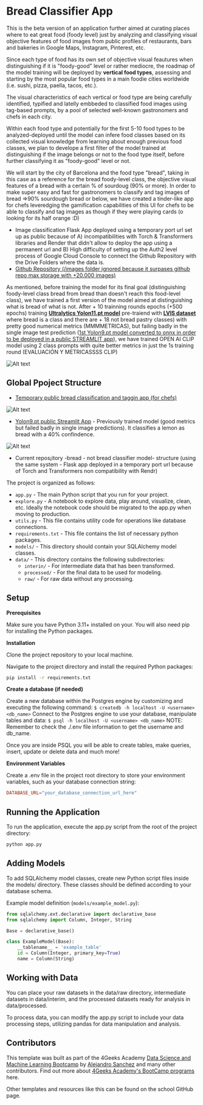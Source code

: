 # Bread Classifier App 

This is the beta version of an application further aimed at curating places where to eat great food (foody level) just by analyzing and classifying visual objective features of food images from public profiles of restaurants, bars and bakeries in Google Maps, Instagram, Pinterest, etc. 

Since each type of food has its own set of objective visual feautures when distinguishing if it is "foody-good" level or rather mediocre, the roadmap of the model training will be deployed by **vertical food types**, assessing and starting by the most popular food types in a main foodie cities worldwide (i.e. sushi, pizza, paella, tacos, etc.). 

The visual characteristics of each vertical or food type are being carefully identified, typified and latelly embbeded to classified food images using tag-based prompts, by a pool of selected well-known gastronomers and chefs in each city.

Within each food type and potentially for the first 5-10 food types to be analyzed-deployed until the model can infere food classes based on its collected visual knowledge from learning about enough previous food classes, we plan to develope a first filter of the model trained at distinguishing if the image belongs or not to the food type itself, before further classifying it as "foody-good" level or not.

We will start by the city of Barcelona and the food type "bread", taking in this case as a reference for the bread foody-level class, the objective visual features of a bread with a certain % of sourdoug (90% or more). In order to make super easy and fast for gastronomers to classify and tag images of bread =>90% sourdough bread or below, we have created a tinder-like app for chefs leveredging the gamification capabilities of this UI for chefs to be able to classify and tag images as though if they were playing cards (o looking for its half orange :D)

* Image classification Flask App deployed using a temporary port url set up as public because of A) incompatibilities with Torch & Transformers libraries and Render that didn't allow to deploy the app using a permanent url and B) High difficulty of setting up the Auth2 level process of Google Cloud Console to connect the Github Repository with the Drive Folders where the data is.
* [Github Repository (/images folder ignored because it surpases github repo max storage with +20.000 images)](https://github.com/dianamonroe/pretrainfoodclassificationwidget)

As mentioned, before training the model for its final goal (distinguishing foody-level class bread from bread than doesn't reach this food-level class), we have trained a first version of the model aimed at distinguishing what is bread of what is not. After + 10 trainning rounds epochs (+500 epochs) training **[Ultralytics Yolon11.pt model](https://docs.ultralytics.com/models/yolo11/#key-features)** pre-traiend with **[LVIS dataset](https://docs.ultralytics.com/datasets/detect/lvis/)** where bread is a class and there are + 18 not bread pastry classes) with pretty good numerical metrics (MMMMETRICAS), but failing badly in the single image test prediction ([1st Yolon9.pt model converted to onnx in order to be deployed in a public STREAMLIT app](https://gourmetfoodclassifierv12.streamlit.app/)), we have trained OPEN AI CLIP model using 2 class prompts with quite better metrics in just the 1s training round (EVALUACIÓN Y METRICASSSS CLIP)

![Alt text](src/static/gourmetfoodclassifierv12.png)

## Global Ppoject Structure

* [Temporary public bread classification and taggin app (for chefs)](https://5000-dianamonroe-pretrainfoo-2w8tlujr98p.ws-eu117.gitpod.io/)

![Alt text](src/static/OPENAICLIPdeploymentmodelapp.png)

* [Yolon9.pt public Streamlit App](https://gourmetfoodclassifierv12.streamlit.app/) - Previously trained model (good metrics but failed badly in single image predictions). It classifies a lemon as bread with a 40% confindence.

![Alt text](static/YoloBadPredictionTest.png)


* Current repos¡itory -bread - not bread classifier model- structure (using the same system - Flask app deployed in a temporary port url because of Torch and Transformers non compatibility with Rendr)

The project is organized as follows:

- `app.py` - The main Python script that you run for your project.
- `explore.py` - A notebook to explore data, play around, visualize, clean, etc. Ideally the notebook code should be migrated to the app.py when moving to production.
- `utils.py` - This file contains utility code for operations like database connections.
- `requirements.txt` - This file contains the list of necessary python packages.
- `models/` - This directory should contain your SQLAlchemy model classes.
- `data/` - This directory contains the following subdirectories:
  - `interin/` - For intermediate data that has been transformed.
  - `processed/` - For the final data to be used for modeling.
  - `raw/` - For raw data without any processing.
 
    
## Setup

**Prerequisites**

Make sure you have Python 3.11+ installed on your. You will also need pip for installing the Python packages.

**Installation**

Clone the project repository to your local machine.

Navigate to the project directory and install the required Python packages:

```bash
pip install -r requirements.txt
```

**Create a database (if needed)**

Create a new database within the Postgres engine by customizing and executing the following command: `$ createdb -h localhost -U <username> <db_name>`
Connect to the Postgres engine to use your database, manipulate tables and data: `$ psql -h localhost -U <username> <db_name>`
NOTE: Remember to check the ./.env file information to get the username and db_name.

Once you are inside PSQL you will be able to create tables, make queries, insert, update or delete data and much more!

**Environment Variables**

Create a .env file in the project root directory to store your environment variables, such as your database connection string:

```makefile
DATABASE_URL="your_database_connection_url_here"
```

## Running the Application

To run the application, execute the app.py script from the root of the project directory:

```bash
python app.py
```

## Adding Models

To add SQLAlchemy model classes, create new Python script files inside the models/ directory. These classes should be defined according to your database schema.

Example model definition (`models/example_model.py`):

```py
from sqlalchemy.ext.declarative import declarative_base
from sqlalchemy import Column, Integer, String

Base = declarative_base()

class ExampleModel(Base):
    __tablename__ = 'example_table'
    id = Column(Integer, primary_key=True)
    name = Column(String)

```

## Working with Data

You can place your raw datasets in the data/raw directory, intermediate datasets in data/interim, and the processed datasets ready for analysis in data/processed.

To process data, you can modify the app.py script to include your data processing steps, utilizing pandas for data manipulation and analysis.

## Contributors

This template was built as part of the 4Geeks Academy [Data Science and Machine Learning Bootcamp](https://4geeksacademy.com/us/coding-bootcamps/datascience-machine-learning) by [Alejandro Sanchez](https://twitter.com/alesanchezr) and many other contributors. Find out more about [4Geeks Academy's BootCamp programs](https://4geeksacademy.com/us/programs) here.

Other templates and resources like this can be found on the school GitHub page.

